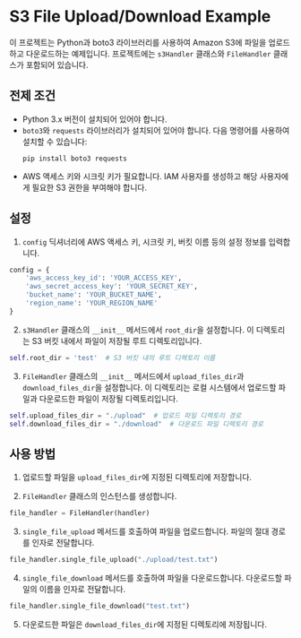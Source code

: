 # S3 File Upload/Download Example

이 프로젝트는 Python과 boto3 라이브러리를 사용하여 Amazon S3에 파일을 업로드하고 다운로드하는 예제입니다. 프로젝트에는 `s3Handler` 클래스와 `FileHandler` 클래스가 포함되어 있습니다.

## 전제 조건

- Python 3.x 버전이 설치되어 있어야 합니다.
- `boto3`와 `requests` 라이브러리가 설치되어 있어야 합니다. 다음 명령어를 사용하여 설치할 수 있습니다:
  ```
  pip install boto3 requests
  ```
- AWS 액세스 키와 시크릿 키가 필요합니다. IAM 사용자를 생성하고 해당 사용자에게 필요한 S3 권한을 부여해야 합니다.

## 설정

1. `config` 딕셔너리에 AWS 액세스 키, 시크릿 키, 버킷 이름 등의 설정 정보를 입력합니다.

```python
config = {
    'aws_access_key_id': 'YOUR_ACCESS_KEY',
    'aws_secret_access_key': 'YOUR_SECRET_KEY',
    'bucket_name': 'YOUR_BUCKET_NAME',
    'region_name': 'YOUR_REGION_NAME'
}
```

2. `s3Handler` 클래스의 `__init__` 메서드에서 `root_dir`을 설정합니다. 이 디렉토리는 S3 버킷 내에서 파일이 저장될 루트 디렉토리입니다.

```python
self.root_dir = 'test'  # S3 버킷 내의 루트 디렉토리 이름
```

3. `FileHandler` 클래스의 `__init__` 메서드에서 `upload_files_dir`과 `download_files_dir`을 설정합니다. 이 디렉토리는 로컬 시스템에서 업로드할 파일과 다운로드한 파일이 저장될 디렉토리입니다.

```python
self.upload_files_dir = "./upload"  # 업로드 파일 디렉토리 경로
self.download_files_dir = "./download"  # 다운로드 파일 디렉토리 경로
```

## 사용 방법

1. 업로드할 파일을 `upload_files_dir`에 지정된 디렉토리에 저장합니다.

2. `FileHandler` 클래스의 인스턴스를 생성합니다.

```python
file_handler = FileHandler(handler)
```

3. `single_file_upload` 메서드를 호출하여 파일을 업로드합니다. 파일의 절대 경로를 인자로 전달합니다.

```python
file_handler.single_file_upload("./upload/test.txt")
```

4. `single_file_download` 메서드를 호출하여 파일을 다운로드합니다. 다운로드할 파일의 이름을 인자로 전달합니다.

```python
file_handler.single_file_download("test.txt")
```

5. 다운로드한 파일은 `download_files_dir`에 지정된 디렉토리에 저장됩니다.
